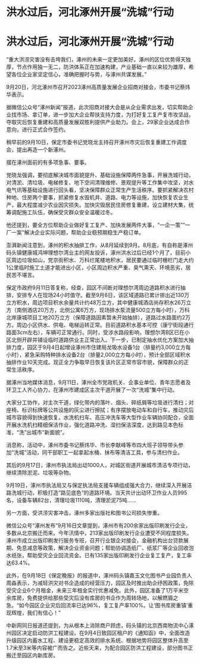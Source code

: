 # 洪水过后，河北涿州开展“洗城”行动

# 洪水过后，河北涿州开展“洗城”行动

“重大洪涝灾害没有击垮我们，涿州的未来一定更加美好。涿州的区位优势得天独厚，节点作用独一无二，防洪体系正在加速构建，产业基础一直以来较为雄厚，希望各位企业家坚定信心，准确把握时与势，与涿州共谋发展。”

9月20日，河北涿州市召开2023涿州高质量发展企业招商对接会，市委书记蔡炜华表示。

据微信公众号“涿州新闻”报道，此次招商对接大会是从企业需求出发，切实帮助企业找市场、拿订单，进一步加大企业帮扶支持力度，为打好复工复产复市攻坚战，夺取灾后恢复重建和高质量发展双胜利提供产业助力。会上，29家企业达成合作意向，进行正式合作签约。

稍早前的9月10日，保定市委书记党晓龙主持召开涿州市灾后恢复重建工作调度会，提出再造一个新涿州。

摆在涿州面前的有多项急事、要事。

党晓龙强调，要彻底解决城市面貌提升、基础设施保障两件急事，开展洗城行动，对清淤、清垃圾、电梯修复、地下空间清理维修、景观提升等工作集中攻坚，对水电气讯等基础设施进行回头看，坚决保障群众正常生产生活秩序。要抓紧解决农村种地、住房两个要事，抓紧修复水毁机井、道路、电力等设施，加快恢复农业生产，最大程度减少农业因灾损失。加快灾毁居民住房修复重建，设立建材大集，统筹调配施工队伍，确保受灾群众安全温暖过冬。

他还提到，要全方位帮助企业做好复工复产、加快发展两件大事，“一企一策”“一厂一案”解决企业实际问题，帮助企业稳预期稳生产稳订单。

澎湃新闻注意到，涿州的积水抽排工作，从8月延续到9月。8月底，有自称是涿州码头镇健康城鸿坤理想尔湾业主的网友投诉，涿州洪水过后已经1个月了，目前小区周边垃圾如山，党京街积水、万科烂尾楼地积水，居民要通过临时栅栏门走大约1公里临时施工土道才能进出小区，小区周边积水严重、臭气熏天、环境恶劣，居民苦不堪言。

保定市政府9月11日答复称，经查，园区不间断对理想尔湾周边道路积水进行抽排，安排专人在现场24小时值守。截至9月6日，该区域道路已累计排出近130万立方积水，周边项目积水余量共计约48万立方，其中健康城酒店尚存积水26万立方（南侧酒店20万方，北侧公寓6万方，现场排水泵流量500立方每小时），万科北岸康城项目工地20万立方（保障道路因素暂未开始抽排），道路过水路面约2万方。周边小区供水、供电、电梯运转正常。目前道路积水基本可控（康宁街段通行路面3cm左右），车辆可正常通行。同时，受涉水路段影响，理想尔湾B区已在小区北侧开辟并铺设临时道路供业主正常出入。下一步，已制定抽水优化方案加大抽排力度，园区于9月4日起增设涿州市住建局龙吸水设备1台（排量约3,000立方每小时），紧急采购特种排水设备2台（排量2,000立方每小时），预计全部区域积水抽排作业10天完成。现正全力争取早日恢复该片区正常市容市貌，保障群众的正常生活秩序。

据涿州当地媒体消息，9月11日，涿州全市党政机关、企事业单位、青年志愿者及环卫工人齐心协力，在涿州市建成区主次干道开展了一次“洗城”集中行动。

大家分工协作，对主次干道，绿化带内的落叶、烟头、碎纸屑等垃圾进行清扫；对座椅、标识标牌等公共设施的灰尘进行擦拭；有序摆放电动车和自行车，推动灾后城市容貌得到快速恢复。水洗机扫车、高压冲洗车等大型作业车辆协同配合，全面开展水洗机扫精细保洁作业，强化道路冲洗、湿扫保洁深度，达到路见本色标准，“洗”出城市“新面貌”。

消息称，活动中，涿州市委书记蔡炜华、市长李献峰等市四大班子领导带头参加“洗城”活动，同干部职工一起拿起水桶、抹布等清洁工具，参与清扫作业。

其后的9月17日，涿州市执法局出动1000人，对城区街道开展城市清洁专项行动，继续清除淤泥、垃圾等杂物。

9月19日，涿州市执法局又与保定执法局支援车辆组成强大合力，继续深入开展洁路洗城行动，积极打造“路见底色”的道路环境。当天共计出动环卫作业人员995名，设备车辆82台，清理垃圾1110吨，清理淤泥75吨……

另一方面，受洪涝灾害冲击，涿州多家出版社和图书公司损失惨重。

微信公众号“涿州发布”9月16日文章提到，涿州市有200余家出版印刷发行企业，多数从北京搬迁而来。今年汛情中，213家出版印刷发行企业遭受不同程度损失。涿州市成立出版印刷发行服务专班，召开行业银企对接会，金融机构出台贷款展期、免息减息等政策，解决企业资金问题；帮助协调造纸厂、纸浆厂等企业回收泡水纸张，帮助受灾企业回流资金。已有135家出版印刷发行企业复工复产，复工率达63.4%。

此外，在9月18日《保定晚报》的报道中，涿州码头镇嘉玉文化图书产业园负责人周淼表示，为减轻洪灾对书企造成的经营压力，园区及时推出助企纾困政策，免除受灾企业6个月租金，未来三年租金实行优惠减免。此外，园区准备了1万平米空余库房，免费提供给那些受灾后没有库房的书企作为周转场地，以解燃眉之急。“如今园区企业灾后回流率已达96%，复工复产率100%。让‘图书库房重镇’重现辉煌，我们有信心！”

中新网同日报道还提到，为从根本上消除商户顾虑，码头镇的北京西南物流中心涿州园区决定启动防洪工程建设。在9月4日致园区租户的《通知函》中，全面改造升级园区内蓄水工程、建设更稳定高效的排水系统、根据地势将园区整体升高至1.7米至3米等内容被广而告之。近些天来，为配合园区防洪工程建设，部分图书正搬迁至园区内新库房。

